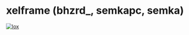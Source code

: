 # xelframe (bhzrd_, semkapc, semka)
[![lox](https://github-readme-stats.vercel.app/api?username=xelframe&show_icons=true&theme=codeSTACKr)](https://github.com/xelframe)
